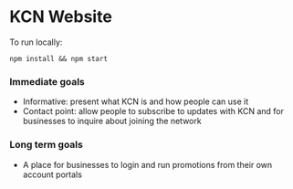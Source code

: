 # KCN Website

To run locally:
```bashn
npm install && npm start
```

### Immediate goals
- Informative: present what KCN is and how people can use it
- Contact point: allow people to subscribe to updates with KCN and for businesses to inquire about joining the network

### Long term goals
- A place for businesses to login and run promotions from their own account portals
